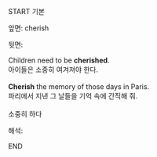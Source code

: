 START
기본

앞면:
cherish


뒷면:
<div>Children need to be <b>cherished</b>. </div><div>아이들은 소중히 여겨져야 한다.</div><div><br></div><div><div><b>Cherish</b> the memory of those days in Paris. </div><div>파리에서 지낸 그 날들을 기억 속에 간직해 줘.</div></div><div><br></div><div>소중히 하다</div>


해석:

END